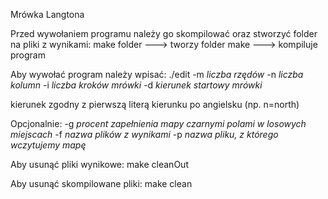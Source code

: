 Mrówka Langtona

Przed wywołaniem programu należy go skompilować oraz stworzyć folder na pliki z wynikami:
make folder ---> tworzy folder
make ---> kompiluje program

Aby wywołać program należy wpisać:
./edit -m *liczba rzędów* -n *liczba kolumn* -i *liczba kroków mrówki* -d *kierunek startowy mrówki* 

kierunek zgodny z pierwszą literą kierunku po angielsku (np. n=north)

Opcjonalnie:
-g *procent zapełnienia mapy czarnymi polami w losowych miejscach*
-f *nazwa plików z wynikami*
-p *nazwa pliku, z którego wczytujemy mapę*

Aby usunąć pliki wynikowe:
make cleanOut

Aby usunąć skompilowane pliki:
make clean
